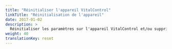 ```yaml
---
title: "Réinitialiser l'appareil VitalControl"
linkTitle: "Réinitialisation de l'appareil"
date: 2017-01-02
description: >
  Réinitialiser les paramètres sur l'appareil VitalControl et/ou supprimer toutes les données des animaux.
weight: 40
translationKey: reset
---
```

